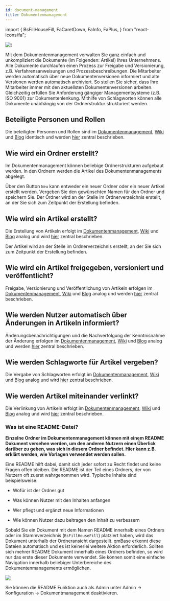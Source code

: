 ```yaml
---
id: document-management
title: Dokumentenmanagement
---
```

import {
  BsFillHouseFill,
  FaCaretDown,
  FaInfo,
  FaPlus,
} from "react-icons/fa";


![t](https://caqadmin.blob.core.windows.net/public-screenshots/All%20Integration%20Specs/DocumentManagement.png)

Mit dem Dokumentenmanagement verwalten Sie ganz einfach und unkompliziert die Dokumente (im Folgenden: Artikel) Ihres Unternehmens. Alle Dokumente durchlaufen einen Prozess zur Freigabe und Versionierung,  z.B. Verfahrensanweisungen und Prozessbeschreibungen. Die Mitarbeiter werden automatisch über neue Dokumentenversionen informiert und alte Versionen werden automatisch archiviert. So stellen Sie sicher, dass Ihre Mitarbeiter immer mit den aktuellsten Dokumentenversionen arbeiten. Gleichzeitig erfüllen Sie Anforderung gängiger Managementsysteme (z.B. ISO 9001) zur Dokumentenlenkung. Mithilfe von Schlagworten können alle Dokumente unabhängig von der Ordnerstruktur strukturiert werden. 

## Beteiligte Personen und Rollen
Die beteiligten Personen und Rollen sind im [Dokumentenmanagement](document-management), [Wiki](wiki) und [Blog](blog) identisch und werden [hier](faqs/roles-in-document-management) zentral beschrieben.

## Wie wird ein Ordner erstellt?
Im Dokumentenmanagement können beliebige Ordnerstrukturen aufgebaut werden. In den Ordnern werden die Artikel des Dokumentenmanagements abgelegt.

Über den Button <code>Neu</code> kann entweder ein neuer Ordner oder ein neuer Artikel erstellt werden. Vergeben Sie den gewünschten Namen für den Ordner und speichern Sie. Der Ordner wird an der Stelle im Ordnerverzeichnis erstellt, an der Sie sich zum Zeitpunkt der Erstellung befinden.

## Wie wird ein Artikel erstellt?
Die Erstellung von Artikeln erfolgt im [Dokumentenmanagement](document-management), [Wiki](wiki) und [Blog](blog) analog und wird [hier](faqs/create-article) zentral beschrieben.

Der Artikel wird an der Stelle im Ordnerverzeichnis erstellt, an der Sie sich zum Zeitpunkt der Erstellung befinden.

## Wie wird ein Artikel freigegeben, versioniert und veröffentlicht?
Freigabe, Versionierung und Veröffentlichung von Artikeln erfolgen im [Dokumentenmanagement](document-management), [Wiki](wiki) und [Blog](blog) analog und werden [hier](faqs/publish-article) zentral beschrieben.

## Wie werden Nutzer automatisch über Änderungen in Artikeln informiert?
Änderungsbenachrichtigungen und die Nachverfolgung der Kenntnisnahme der Änderung erfolgen im [Dokumentenmanagement](document-management), [Wiki](wiki) und [Blog](blog) analog und werden [hier](faqs/change-notification-document-management) zentral beschrieben. 

## Wie werden Schlagworte für Artikel vergeben?
Die Vergabe von Schlagworten erfolgt im [Dokumentenmanagement](document-management), [Wiki](wiki) und [Blog](blog) analog und wird [hier](faqs/wie-vergebe-ich-schlagworte) zentral beschrieben.

## Wie werden Artikel miteinander verlinkt?
Die Verlinkung von Artikeln erfolgt im [Dokumentenmanagement](document-management), [Wiki](wiki) und [Blog](blog) analog und wird [hier](faqs/linking-articles) zentral beschrieben.

### Was ist eine README-Datei?

**Einzelne Ordner im Dokumentenmanagement können mit einem README Dokument versehen werden, um den anderen Nutzern einen Überlick darüber zu geben, was sich in diesem Ordner befindet. Hier kann z.B. erklärt werden, wie Vorlagen verwendet werden sollen.**

Eine README hilft dabei, damit sich jeder sofort zu Recht findet und keine Fragen offen bleiben. Die README ist der Teil eines Ordners, der von Nutzern oft zuerst wahrgenommen wird. Typische Inhalte sind beispielsweise:

*   Wofür ist der Ordner gut

*   Was können Nutzer mit den Inhalten anfangen

*   Wer pflegt und ergänzt neue Informationen

*   Wie können Nutzer dazu beitragen den Inhalt zu verbessern

Sobald Sie ein Dokument mit dem Namen README innerhalb eines Ordners oder im Stammverzeichnis (<code>BsFillHouseFill</code>)  platziert haben, wird das Dokument unterhalb der Ordneransicht dargestellt. qmBase erkennt diese Dateien automatisch und es ist keinerlei weitere Aktion erforderlich. Sollten sich mehrer README Dokument innerhalb eines Ordners befinden, so wird nur das erste dieser Dokumente verwendet. Sie können somit eine einfache Navigation innerhalb beliebiger Unterbereiche des Dokumentenmanagements ermöglichen.

![](https://caqadmin.blob.core.windows.net/faqs/83-images/mceclip0.png)

Sie können die README Funktion auch als Admin unter Admin -> Konfiguration -> Dokumentmanagement deaktivieren.
